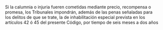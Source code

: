 Si la calumnia o injuria fueren cometidas mediante precio, recompensa o promesa, los Tribunales impondrán, además de las penas señaladas para los delitos de que se trate, la de inhabilitación especial prevista en los artículos 42 ó 45 del presente Código, por tiempo de seis meses a dos años